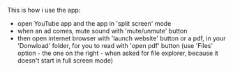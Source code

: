 This is how i use the app:
- open YouTube app and the app in 'split screen' mode
- when an ad comes, mute sound with 'mute/unmute' button
- then open internet browser with 'launch website' button or a pdf, in your 'Donwload' folder, for you to read with 'open pdf' button 
(use 'Files' option - the one on the right - when asked for file explorer, because it doesn't start in full screen mode)

